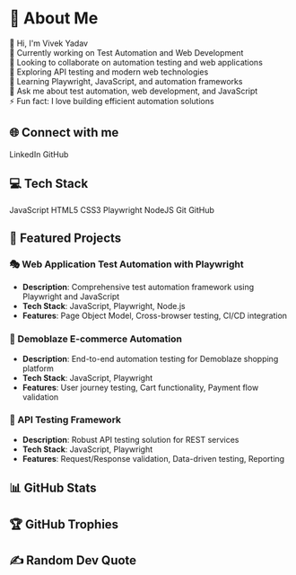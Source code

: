 # 💫 About Me

👋 Hi, I'm Vivek Yadav  
🔭 Currently working on Test Automation and Web Development  
👯 Looking to collaborate on automation testing and web applications  
🤝 Exploring API testing and modern web technologies  
🌱 Learning Playwright, JavaScript, and automation frameworks  
💬 Ask me about test automation, web development, and JavaScript  
⚡ Fun fact: I love building efficient automation solutions

## 🌐 Connect with me

LinkedIn GitHub

## 💻 Tech Stack

JavaScript HTML5 CSS3 Playwright NodeJS Git GitHub

## 🚀 Featured Projects

### 🎭 Web Application Test Automation with Playwright

* **Description**: Comprehensive test automation framework using Playwright and JavaScript
* **Tech Stack**: JavaScript, Playwright, Node.js
* **Features**: Page Object Model, Cross-browser testing, CI/CD integration

### 🛒 Demoblaze E-commerce Automation

* **Description**: End-to-end automation testing for Demoblaze shopping platform
* **Tech Stack**: JavaScript, Playwright
* **Features**: User journey testing, Cart functionality, Payment flow validation

### 🔧 API Testing Framework

* **Description**: Robust API testing solution for REST services
* **Tech Stack**: JavaScript, Playwright
* **Features**: Request/Response validation, Data-driven testing, Reporting

## 📊 GitHub Stats

## 🏆 GitHub Trophies

## ✍️ Random Dev Quote
